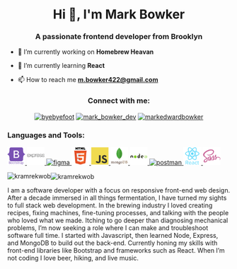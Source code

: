   <h1 align="center">Hi 👋, I'm Mark Bowker</h1>
<h3 align="center">A passionate frontend developer from Brooklyn</h3>

- 🔭 I’m currently working on **Homebrew Heavan**

- 🌱 I’m currently learning **React**

- 📫 How to reach me **m.bowker422@gmail.com**

<h3 align="center">Connect with me:</h3>
<p align="center">
<a href="https://codepen.io/byebyefoot" target="blank"><img align="center" src="https://raw.githubusercontent.com/rahuldkjain/github-profile-readme-generator/master/src/images/icons/Social/codepen.svg" alt="byebyefoot" height="30" width="40" /></a>
<a href="https://twitter.com/mark_bowker_dev" target="blank"><img align="center" src="https://raw.githubusercontent.com/rahuldkjain/github-profile-readme-generator/master/src/images/icons/Social/twitter.svg" alt="mark_bowker_dev" height="30" width="40"  margin-left="40"/></a>
<a href="https://linkedin.com/in/markedwardbowker" target="blank"><img align="center" src="https://raw.githubusercontent.com/rahuldkjain/github-profile-readme-generator/master/src/images/icons/Social/linked-in-alt.svg" alt="markedwardbowker" height="30" width="40" /></a>
</p>

<h3 align="left">Languages and Tools:</h3>
<p align="left"> <a href="https://getbootstrap.com" target="_blank" rel="noreferrer"> <img src="https://raw.githubusercontent.com/devicons/devicon/master/icons/bootstrap/bootstrap-plain-wordmark.svg" alt="bootstrap" width="40" height="40"/> </a> <a href="https://expressjs.com" target="_blank" rel="noreferrer"> <img src="https://raw.githubusercontent.com/devicons/devicon/master/icons/express/express-original-wordmark.svg" alt="express" width="40" height="40"/> </a> <a href="https://www.figma.com/" target="_blank" rel="noreferrer"> <img src="https://www.vectorlogo.zone/logos/figma/figma-icon.svg" alt="figma" width="40" height="40"/> </a> <a href="https://www.w3.org/html/" target="_blank" rel="noreferrer"> <img src="https://raw.githubusercontent.com/devicons/devicon/master/icons/html5/html5-original-wordmark.svg" alt="html5" width="40" height="40"/> </a> <a href="https://developer.mozilla.org/en-US/docs/Web/JavaScript" target="_blank" rel="noreferrer"> <img src="https://raw.githubusercontent.com/devicons/devicon/master/icons/javascript/javascript-original.svg" alt="javascript" width="40" height="40"/> </a> <a href="https://www.mongodb.com/" target="_blank" rel="noreferrer"> <img src="https://raw.githubusercontent.com/devicons/devicon/master/icons/mongodb/mongodb-original-wordmark.svg" alt="mongodb" width="40" height="40"/> </a> <a href="https://nodejs.org" target="_blank" rel="noreferrer"> <img src="https://raw.githubusercontent.com/devicons/devicon/master/icons/nodejs/nodejs-original-wordmark.svg" alt="nodejs" width="40" height="40"/> </a> <a href="https://postman.com" target="_blank" rel="noreferrer"> <img src="https://www.vectorlogo.zone/logos/getpostman/getpostman-icon.svg" alt="postman" width="40" height="40"/> </a> <a href="https://reactjs.org/" target="_blank" rel="noreferrer"> <img src="https://raw.githubusercontent.com/devicons/devicon/master/icons/react/react-original-wordmark.svg" alt="react" width="40" height="40"/> </a> <a href="https://sass-lang.com" target="_blank" rel="noreferrer"> <img src="https://raw.githubusercontent.com/devicons/devicon/master/icons/sass/sass-original.svg" alt="sass" width="40" height="40"/> </a> </p>

<p><img align="left" src="https://github-readme-stats.vercel.app/api/top-langs?username=kramrekwob&show_icons=true&locale=en&layout=compact" alt="kramrekwob" /></p>

<p><img align="center" src="https://github-readme-streak-stats.herokuapp.com/?user=kramrekwob&" alt="kramrekwob" /></p>

I am a software developer with a focus on responsive front-end web design. After a decade immersed in all things fermentation, I have turned my sights to full stack web development. In the brewing industry I loved creating recipes, fixing machines, fine-tuning processes, and talking with the people who loved what we made.  Itching to go deeper than diagnosing mechanical problems, I’m now seeking a role where I can make and troubleshoot software full time. I started with Javascript, then learned Node, Express, and MongoDB to build out the back-end. Currently honing my skills with front-end libraries like Bootstrap and frameworks such as React. When I’m not coding I love beer, hiking, and live music.
